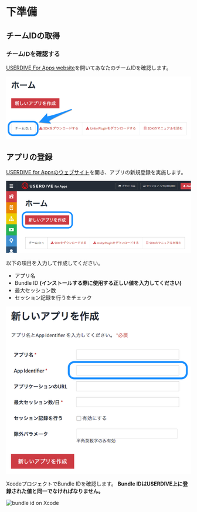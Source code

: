 # 下準備

## チームIDの取得

### チームIDを確認する

[USERDIVE For Apps website](https://detector.userdive.com/en/apps/)を開いてあなたのチームIDを確認します。

![](./files/create_app_0.png)


## アプリの登録

[USERDIVE for Appsのウェブサイト](https://detector.userdive.com/en/apps/)を開き、アプリの新規登録を実施します。

![](./files/create_app_1.png)

以下の項目を入力して作成してください。

- アプリ名
- Bundle ID **(インストールする際に使用する正しい値を入力してください)**
- 最大セッション数
- セッション記録を行うをチェック

![](./files/create_app_2.png)

XcodeプロジェクトでBundle IDを確認します。
**Bundle IDはUSERDIVE上に登録された値と同一でなければなりません。**

![bundle id on Xcode](http://drive.google.com/uc?export=view&id=0B7UxsiswNc5_Tno4VHA4Snh3alE)
